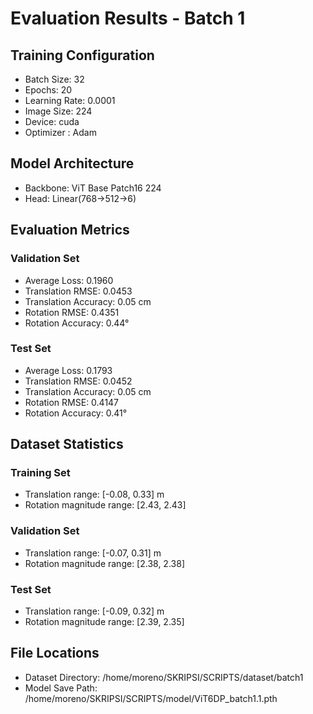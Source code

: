 # Evaluation Results - Batch 1

## Training Configuration
- Batch Size: 32
- Epochs: 20
- Learning Rate: 0.0001
- Image Size: 224
- Device: cuda
- Optimizer : Adam

## Model Architecture
- Backbone: ViT Base Patch16 224
- Head: Linear(768->512->6)

## Evaluation Metrics

### Validation Set
- Average Loss: 0.1960
- Translation RMSE: 0.0453
- Translation Accuracy: 0.05 cm
- Rotation RMSE: 0.4351
- Rotation Accuracy: 0.44°

### Test Set
- Average Loss: 0.1793
- Translation RMSE: 0.0452
- Translation Accuracy: 0.05 cm
- Rotation RMSE: 0.4147
- Rotation Accuracy: 0.41°

## Dataset Statistics
### Training Set
- Translation range: [-0.08, 0.33] m
- Rotation magnitude range: [2.43, 2.43]

### Validation Set
- Translation range: [-0.07, 0.31] m
- Rotation magnitude range: [2.38, 2.38]

### Test Set
- Translation range: [-0.09, 0.32] m
- Rotation magnitude range: [2.39, 2.35]

## File Locations
- Dataset Directory: /home/moreno/SKRIPSI/SCRIPTS/dataset/batch1
- Model Save Path: /home/moreno/SKRIPSI/SCRIPTS/model/ViT6DP_batch1.1.pth

